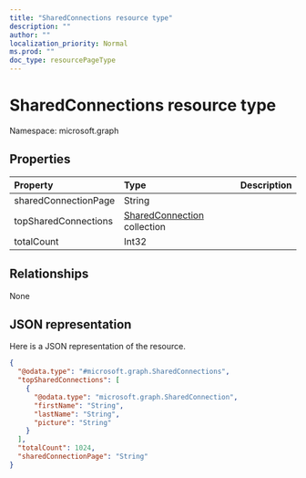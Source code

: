 ```yaml
---
title: "SharedConnections resource type"
description: ""
author: ""
localization_priority: Normal
ms.prod: ""
doc_type: resourcePageType
---
```


# SharedConnections resource type


Namespace: microsoft.graph



## Properties
|Property|Type|Description|
|:---|:---|:---|
|sharedConnectionPage|String||
|topSharedConnections|[SharedConnection](../resources/sharedconnection.md) collection||
|totalCount|Int32||

## Relationships
None

## JSON representation
Here is a JSON representation of the resource.
<!-- {
  "blockType": "resource",
  "@odata.type": "microsoft.graph.SharedConnections"
}
-->
``` json
{
  "@odata.type": "#microsoft.graph.SharedConnections",
  "topSharedConnections": [
    {
      "@odata.type": "microsoft.graph.SharedConnection",
      "firstName": "String",
      "lastName": "String",
      "picture": "String"
    }
  ],
  "totalCount": 1024,
  "sharedConnectionPage": "String"
}
```


